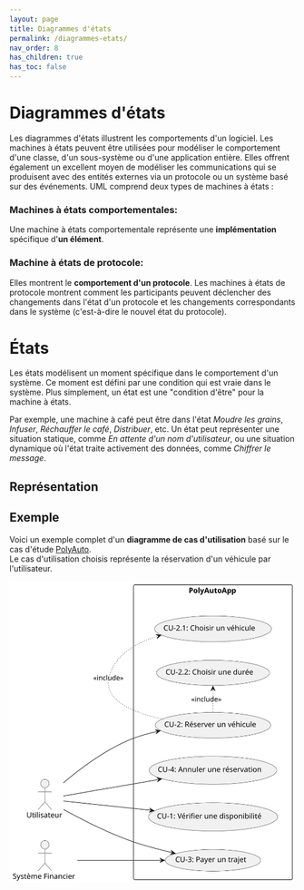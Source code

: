 ```yaml
---
layout: page
title: Diagrammes d'états
permalink: /diagrammes-etats/
nav_order: 8
has_children: true
has_toc: false
---
```


# Diagrammes d'états


Les diagrammes d'états illustrent les comportements d'un logiciel. Les machines à états peuvent être utilisées pour modéliser le comportement d'une classe, d'un sous-système ou d'une application entière. Elles offrent également un excellent moyen de modéliser les communications qui se produisent avec des entités externes via un protocole ou un système basé sur des événements.
UML comprend deux types de machines à états :

### Machines à états comportementales:  
Une machine à états comportementale représente une **implémentation** spécifique d'**un élément**.

### Machine à états de protocole:  
Elles montrent le **comportement d'un protocole**. Les machines à états de protocole montrent comment les participants peuvent déclencher des changements dans l'état d'un protocole et les changements correspondants dans le système (c'est-à-dire le nouvel état du protocole). 

# États

Les états modélisent un moment spécifique dans le comportement d'un système. Ce moment est défini par une condition qui est vraie dans le système. Plus simplement, un état est une "condition d'être" pour la machine à états.

Par exemple, une machine à café peut être dans l'état *Moudre les grains*, *Infuser*, *Réchauffer le café*, *Distribuer*, etc. Un état peut représenter une situation statique, comme *En attente d'un nom d'utilisateur*, ou une situation dynamique où l'état traite activement des données, comme *Chiffrer le message*.



## Représentation



## Exemple

Voici un exemple complet d'un **diagramme de cas d'utilisation** basé sur le cas d'étude [PolyAuto](../polyauto/).  
Le cas d'utilisation choisis représente la réservation d'un véhicule par l'utilisateur.

![](/out/plant_uml/useCaseGlobalExample/useCaseGlobalExample.svg)
